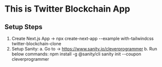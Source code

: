 # This is Twitter Blockchain App

## Setup Steps

1. Create Next.js App -> npx create-next-app --example with-tailwindcss twitter-blockchain-clone
2. Setup Sanity:
   a. Go to -> https://www.sanity.io/cleverprogrammer
   b. Run below commands:
   npm install -g @sanity/cli
   sanity init --coupon cleverprogrammer
